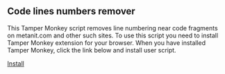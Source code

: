 ## Code lines numbers remover
This Tamper Monkey script removes line numbering near code fragments on metanit.com and other such sites.
To use this script you need to install Tamper Monkey extension for your browser. 
When you have installed Tamper Monkey, click the link below and install user script.

[Install](code-lines-numbers-remover.user.js)